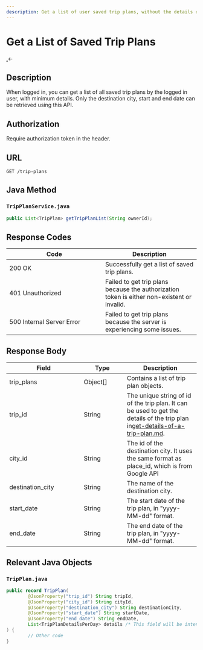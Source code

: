 ```yaml
---
description: Get a list of user saved trip plans, without the details of the plans.
---
```


# Get a List of Saved Trip Plans

[.](./ "mention")<-

## Description

When logged in, you can get a list of all saved trip plans by the logged in user, with minimum details. Only the destination city, start and end date can be retrieved using this API.&#x20;

## Authorization

Require authorization token in the header.

## URL

```
GET /trip-plans
```

## Java Method

### `TripPlanService.java`

```java
public List<TripPlan> getTripPlanList(String ownerId);
```

## Response Codes

<table><thead><tr><th width="238">Code</th><th>Description</th></tr></thead><tbody><tr><td>200 OK</td><td>Successfully get a list of saved trip plans.</td></tr><tr><td>401 Unauthorized</td><td>Failed to get trip plans because the authorization token is either non-existent or invalid.</td></tr><tr><td>500 Internal Server Error</td><td>Failed to get trip plans because the server is experiencing some issues.</td></tr></tbody></table>

## Response Body

<table><thead><tr><th width="181">Field</th><th width="98.33333333333331">Type</th><th>Description</th></tr></thead><tbody><tr><td>trip_plans</td><td>Object[]</td><td>Contains a list of trip plan objects.</td></tr><tr><td>   trip_id</td><td>String</td><td>The unique string of id of the trip plan. It can be used to get the details of the trip plan in<a data-mention href="get-details-of-a-trip-plan.md">get-details-of-a-trip-plan.md</a>.</td></tr><tr><td>   city_id</td><td>String</td><td>The id of the destination city. It uses the same format as place_id, which is from Google API</td></tr><tr><td>   destination_city</td><td>String</td><td>The name of the destination city.</td></tr><tr><td>   start_date</td><td>String</td><td>The start date of the trip plan, in "yyyy-MM-dd" format.</td></tr><tr><td>   end_date</td><td>String</td><td>The end date of the trip plan, in "yyyy-MM-dd" format.</td></tr></tbody></table>

## Relevant Java Objects

### `TripPlan.java`

```java
public record TripPlan(
        @JsonProperty("trip_id") String tripId,
        @JsonProperty("city_id") String cityId,
        @JsonProperty("destination_city") String destinationCity,
        @JsonProperty("start_date") String startDate,
        @JsonProperty("end_date") String endDate,
        List<TripPlanDetailsPerDay> details /* This field will be intentionally set to null */
) {
        // Other code
}
```
